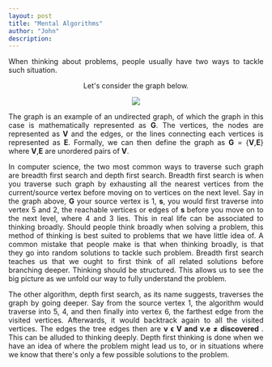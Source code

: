 ```yaml
---
layout: post
title: "Mental Algorithms"
author: "John"
description: 
---
```


<p align="justify"> When thinking about problems, people usually have two ways to tackle such situation.
</p>

<center>
<p> Let's consider the graph below.
</p>
</center>

<center>
<img src="https://i.imgur.com/6ibbeM2.png">
</center>

<p align="justify"> The graph is an example of an undirected graph, of which the graph in this case is mathematically represented as <strong>G</strong>. The vertices, the nodes are represented as <strong>V</strong> and the edges, or the lines connecting each vertices is represented as <strong>E</strong>. Formally, we can then define the graph as <strong>G</strong> = {<strong>V</strong>,<strong>E</strong>} where <strong>V</strong>,<strong>E</strong> are unordered pairs of <strong>V</strong>.
</p>
<!-- more -->  

<p align="justify">In computer science, the two most common ways to traverse such graph are breadth first search and depth first search. Breadth first search is when you traverse such graph by exhausting all the nearest vertices from the current/source vertex before moving on to vertices on the next level. Say in the graph above, <strong>G</strong> your source vertex is 1, <strong>s</strong>, you would first traverse into vertex 5 and 2, the reachable vertices or edges of <strong>s</strong> before you move on to the next level, where 4 and 3 lies. This in real life can be associated to thinking broadly. Should people think broadly when solving a problem, this method of thinking is best suited to problems that we have little idea of. A common mistake that people make is that when thinking broadly, is that they go into random solutions to tackle such problem. Breadth first search teaches us that we ought to first think of all related solutions before branching deeper. Thinking should be structured. This allows us to see the big picture as we unfold our way to fully understand the problem.
</p>

<p align="justify">The other algorithm, depth first search, as its name suggests, traverses the graph by going deeper. Say from the source vertex 1, the algorithm would traverse into 5, 4, and then finally into vertex 6, the farthest edge from the visited vertices. Afterwards, it would backtrack again to all the visited vertices. The edges the tree edges then are <strong>v ϵ V and v.e ≠ discovered </strong>. This can be alluded to thinking deeply. Depth first thinking is done when we have an idea of where the problem might lead us to, or in situations where we know that there's only a few possible solutions to the problem. 
</p>

<p align="justify">
</p>
